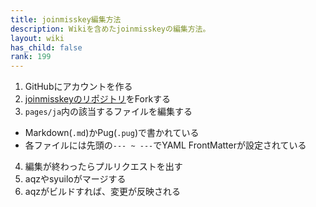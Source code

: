 ```yaml
---
title: joinmisskey編集方法
description: Wikiを含めたjoinmisskeyの編集方法。
layout: wiki
has_child: false
rank: 199
---
```

1. GitHubにアカウントを作る
2. [joinmisskeyのリポジトリ](https://github.com/joinmisskey/joinmisskey.github.io)をForkする
3. `pages/ja`内の該当するファイルを編集する
  * Markdown(`.md`)かPug(`.pug`)で書かれている
  * 各ファイルには先頭の`--- ~ ---`でYAML FrontMatterが設定されている
4. 編集が終わったらプルリクエストを出す
5. aqzやsyuiloがマージする
6. aqzがビルドすれば、変更が反映される